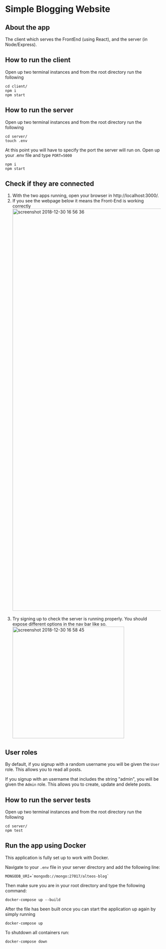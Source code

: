 # Simple Blogging Website

## About the app

The client which serves the FrontEnd (using React), and the server (in Node/Express).

## How to run the client

Open up two terminal instances and from the root directory run the following

```
cd client/
npm i
npm start
```

## How to run the server

Open up two terminal instances and from the root directory run the following

```
cd server/
touch .env

```

At this point you will have to specify the port the server will run on. Open up your .env file and type `PORT=5000`

```
npm i
npm start
```

## Check if they are connected

1. With the two apps running, open your browser in http://localhost:3000/.
2. If you see the webpage below it means the Front-End is working correctly
   <img width="1300" alt="screenshot 2018-12-30 16 56 36" src="https://user-images.githubusercontent.com/39559415/50548849-e4aef180-0c53-11e9-8bbd-ef4b924cd6d0.png">

3) Try signing up to check the server is running properly. You should expose different options in the nav bar like so.
   <img width="361" alt="screenshot 2018-12-30 16 58 45" src="https://user-images.githubusercontent.com/39559415/50548865-2fc90480-0c54-11e9-96f5-40579c7e6fa7.png">

## User roles

By default, if you signup with a random username you will be given the `User` role. This allows you to read all posts.

If you signup with an username that includes the string "admin", you will be given the `Admin` role. This allows you to create, update and delete posts.

## How to run the server tests

Open up two terminal instances and from the root directory run the following

```
cd server/
npm test
```

## Run the app using Docker

This application is fully set up to work with Docker.

Navigate to your `.env` file in your server directory and add the following line:

```
MONGODB_URI=`mongodb://mongo:27017/alteos-blog`
```

Then make sure you are in your root directory and type the following command:

```
docker-compose up --build
```

After the file has been built once you can start the application up again by simply running

```
docker-compose up
```

To shutdown all containers run:

```
docker-compose down
```
